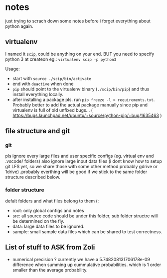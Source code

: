 # notes

just trying to scrach down some notes before i forget everything about python again.

## virtualenv

I named it `scip`, could be anything on your end. BUT you need to specify python 3 at createon eg.: `virtualenv scip -p python3`

Usage:

* start with `source ./scip/bin/activate`
* end with `deactive` when done
* `pip` should point to the virtualenv binary (`./scip/bin/pip`) and thus install everything locally.
* after installing a package pls. run `pip freeze -l > requirements.txt`. Probably better to add the actual package manually since pip and virtualenv is full of old unfixed bugs... ( https://bugs.launchpad.net/ubuntu/+source/python-pip/+bug/1635463 )

## file structure and git

### git

pls ignore every large files and user specific configs (eg. virtual env and .vscode/ folders) also ignore large input data files (i dont know how to setup git LFS yet, so we share those with some other method probably gdrive or 1drive) .probably everthing will be good if we stick to the same folder structure described below.

### folder structure

defalt folders and what files belong to them (:

* root: only global configs and notes
* src: all source code should be under this folder, sub folder structre will be determined on the fly.
* data: large data files to be ignored.
* sample: small sample data files which can be shared to test correctness.

## List of stuff to ASK from Zoli

* numerical precision ? currently we have a 5.748208131706178e-09 difference when summing up cummulative probabilities. which is 1 order smaller than the average probability.